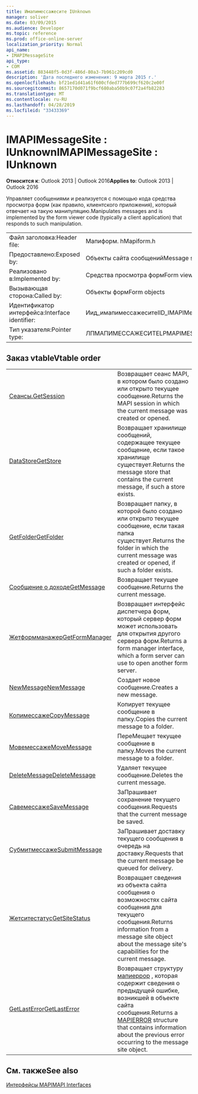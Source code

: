 ```yaml
---
title: Имапимессажесите IUnknown
manager: soliver
ms.date: 03/09/2015
ms.audience: Developer
ms.topic: reference
ms.prod: office-online-server
localization_priority: Normal
api_name:
- IMAPIMessageSite
api_type:
- COM
ms.assetid: 883448f5-0d3f-486d-80a3-7b961c209cd0
description: 'Дата последнего изменения: 9 марта 2015 г.'
ms.openlocfilehash: bf21ed1d41a61f600cfded777b699cf620c2e00f
ms.sourcegitcommit: 8657170d071f9bcf680aba50b9c07f2a4fb82283
ms.translationtype: MT
ms.contentlocale: ru-RU
ms.lasthandoff: 04/28/2019
ms.locfileid: "33433369"
---
```

# <a name="imapimessagesite--iunknown"></a><span data-ttu-id="2ab17-103">IMAPIMessageSite : IUnknown</span><span class="sxs-lookup"><span data-stu-id="2ab17-103">IMAPIMessageSite : IUnknown</span></span>

  
  
<span data-ttu-id="2ab17-104">**Относится к**: Outlook 2013 | Outlook 2016</span><span class="sxs-lookup"><span data-stu-id="2ab17-104">**Applies to**: Outlook 2013 | Outlook 2016</span></span> 
  
<span data-ttu-id="2ab17-105">Управляет сообщениями и реализуется с помощью кода средства просмотра форм (как правило, клиентского приложения), который отвечает на такую манипуляцию.</span><span class="sxs-lookup"><span data-stu-id="2ab17-105">Manipulates messages and is implemented by the form viewer code (typically a client application) that responds to such manipulation.</span></span>
  
|||
|:-----|:-----|
|<span data-ttu-id="2ab17-106">Файл заголовка:</span><span class="sxs-lookup"><span data-stu-id="2ab17-106">Header file:</span></span>  <br/> |<span data-ttu-id="2ab17-107">Мапиформ. h</span><span class="sxs-lookup"><span data-stu-id="2ab17-107">Mapiform.h</span></span>  <br/> |
|<span data-ttu-id="2ab17-108">Предоставлено:</span><span class="sxs-lookup"><span data-stu-id="2ab17-108">Exposed by:</span></span>  <br/> |<span data-ttu-id="2ab17-109">Объекты сайта сообщений</span><span class="sxs-lookup"><span data-stu-id="2ab17-109">Message site objects</span></span>  <br/> |
|<span data-ttu-id="2ab17-110">Реализовано в:</span><span class="sxs-lookup"><span data-stu-id="2ab17-110">Implemented by:</span></span>  <br/> |<span data-ttu-id="2ab17-111">Средства просмотра форм</span><span class="sxs-lookup"><span data-stu-id="2ab17-111">Form viewers</span></span>  <br/> |
|<span data-ttu-id="2ab17-112">Вызывающая сторона:</span><span class="sxs-lookup"><span data-stu-id="2ab17-112">Called by:</span></span>  <br/> |<span data-ttu-id="2ab17-113">Объекты форм</span><span class="sxs-lookup"><span data-stu-id="2ab17-113">Form objects</span></span>  <br/> |
|<span data-ttu-id="2ab17-114">Идентификатор интерфейса:</span><span class="sxs-lookup"><span data-stu-id="2ab17-114">Interface identifier:</span></span>  <br/> |<span data-ttu-id="2ab17-115">Иид_имапимессажесите</span><span class="sxs-lookup"><span data-stu-id="2ab17-115">IID_IMAPIMessageSite</span></span>  <br/> |
|<span data-ttu-id="2ab17-116">Тип указателя:</span><span class="sxs-lookup"><span data-stu-id="2ab17-116">Pointer type:</span></span>  <br/> |<span data-ttu-id="2ab17-117">ЛПМАПИМЕССАЖЕСИТЕ</span><span class="sxs-lookup"><span data-stu-id="2ab17-117">LPMAPIMESSAGESITE</span></span>  <br/> |
   
## <a name="vtable-order"></a><span data-ttu-id="2ab17-118">Заказ vtable</span><span class="sxs-lookup"><span data-stu-id="2ab17-118">Vtable order</span></span>

|||
|:-----|:-----|
|[<span data-ttu-id="2ab17-119">Сеансы.</span><span class="sxs-lookup"><span data-stu-id="2ab17-119">GetSession</span></span>](imapimessagesite-getsession.md) <br/> |<span data-ttu-id="2ab17-120">Возвращает сеанс MAPI, в котором было создано или открыто текущее сообщение.</span><span class="sxs-lookup"><span data-stu-id="2ab17-120">Returns the MAPI session in which the current message was created or opened.</span></span>  <br/> |
|[<span data-ttu-id="2ab17-121">DataStore</span><span class="sxs-lookup"><span data-stu-id="2ab17-121">GetStore</span></span>](imapimessagesite-getstore.md) <br/> |<span data-ttu-id="2ab17-122">Возвращает хранилище сообщений, содержащее текущее сообщение, если такое хранилище существует.</span><span class="sxs-lookup"><span data-stu-id="2ab17-122">Returns the message store that contains the current message, if such a store exists.</span></span>  <br/> |
|[<span data-ttu-id="2ab17-123">GetFolder</span><span class="sxs-lookup"><span data-stu-id="2ab17-123">GetFolder</span></span>](imapimessagesite-getfolder.md) <br/> |<span data-ttu-id="2ab17-124">Возвращает папку, в которой было создано или открыто текущее сообщение, если такая папка существует.</span><span class="sxs-lookup"><span data-stu-id="2ab17-124">Returns the folder in which the current message was created or opened, if such a folder exists.</span></span>  <br/> |
|[<span data-ttu-id="2ab17-125">Сообщение о доходе</span><span class="sxs-lookup"><span data-stu-id="2ab17-125">GetMessage</span></span>](imapimessagesite-getmessage.md) <br/> |<span data-ttu-id="2ab17-126">Возвращает текущее сообщение.</span><span class="sxs-lookup"><span data-stu-id="2ab17-126">Returns the current message.</span></span>  <br/> |
|[<span data-ttu-id="2ab17-127">Жетформманажер</span><span class="sxs-lookup"><span data-stu-id="2ab17-127">GetFormManager</span></span>](imapimessagesite-getformmanager.md) <br/> |<span data-ttu-id="2ab17-128">Возвращает интерфейс диспетчера форм, который сервер форм может использовать для открытия другого сервера форм.</span><span class="sxs-lookup"><span data-stu-id="2ab17-128">Returns a form manager interface, which a form server can use to open another form server.</span></span>  <br/> |
|[<span data-ttu-id="2ab17-129">NewMessage</span><span class="sxs-lookup"><span data-stu-id="2ab17-129">NewMessage</span></span>](imapimessagesite-newmessage.md) <br/> |<span data-ttu-id="2ab17-130">Создает новое сообщение.</span><span class="sxs-lookup"><span data-stu-id="2ab17-130">Creates a new message.</span></span>  <br/> |
|[<span data-ttu-id="2ab17-131">Копимессаже</span><span class="sxs-lookup"><span data-stu-id="2ab17-131">CopyMessage</span></span>](imapimessagesite-copymessage.md) <br/> |<span data-ttu-id="2ab17-132">Копирует текущее сообщение в папку.</span><span class="sxs-lookup"><span data-stu-id="2ab17-132">Copies the current message to a folder.</span></span>  <br/> |
|[<span data-ttu-id="2ab17-133">Мовемессаже</span><span class="sxs-lookup"><span data-stu-id="2ab17-133">MoveMessage</span></span>](imapimessagesite-movemessage.md) <br/> |<span data-ttu-id="2ab17-134">ПереМещает текущее сообщение в папку.</span><span class="sxs-lookup"><span data-stu-id="2ab17-134">Moves the current message to a folder.</span></span>  <br/> |
|[<span data-ttu-id="2ab17-135">DeleteMessage</span><span class="sxs-lookup"><span data-stu-id="2ab17-135">DeleteMessage</span></span>](imapimessagesite-deletemessage.md) <br/> |<span data-ttu-id="2ab17-136">Удаляет текущее сообщение.</span><span class="sxs-lookup"><span data-stu-id="2ab17-136">Deletes the current message.</span></span>  <br/> |
|[<span data-ttu-id="2ab17-137">Савемессаже</span><span class="sxs-lookup"><span data-stu-id="2ab17-137">SaveMessage</span></span>](imapimessagesite-savemessage.md) <br/> |<span data-ttu-id="2ab17-138">ЗаПрашивает сохранение текущего сообщения.</span><span class="sxs-lookup"><span data-stu-id="2ab17-138">Requests that the current message be saved.</span></span>  <br/> |
|[<span data-ttu-id="2ab17-139">Субмитмессаже</span><span class="sxs-lookup"><span data-stu-id="2ab17-139">SubmitMessage</span></span>](imapimessagesite-submitmessage.md) <br/> |<span data-ttu-id="2ab17-140">ЗаПрашивает доставку текущего сообщения в очередь на доставку.</span><span class="sxs-lookup"><span data-stu-id="2ab17-140">Requests that the current message be queued for delivery.</span></span>  <br/> |
|[<span data-ttu-id="2ab17-141">Жетситестатус</span><span class="sxs-lookup"><span data-stu-id="2ab17-141">GetSiteStatus</span></span>](imapimessagesite-getsitestatus.md) <br/> |<span data-ttu-id="2ab17-142">Возвращает сведения из объекта сайта сообщения о возможностях сайта сообщения для текущего сообщения.</span><span class="sxs-lookup"><span data-stu-id="2ab17-142">Returns information from a message site object about the message site's capabilities for the current message.</span></span>  <br/> |
|[<span data-ttu-id="2ab17-143">GetLastError</span><span class="sxs-lookup"><span data-stu-id="2ab17-143">GetLastError</span></span>](imapimessagesite-getlasterror.md) <br/> |<span data-ttu-id="2ab17-144">Возвращает структуру [мапиеррор](mapierror.md) , которая содержит сведения о предыдущей ошибке, возникшей в объекте сайта сообщения.</span><span class="sxs-lookup"><span data-stu-id="2ab17-144">Returns a [MAPIERROR](mapierror.md) structure that contains information about the previous error occurring to the message site object.</span></span>  <br/> |
   
## <a name="see-also"></a><span data-ttu-id="2ab17-145">См. также</span><span class="sxs-lookup"><span data-stu-id="2ab17-145">See also</span></span>



[<span data-ttu-id="2ab17-146">Интерфейсы MAPI</span><span class="sxs-lookup"><span data-stu-id="2ab17-146">MAPI Interfaces</span></span>](mapi-interfaces.md)

